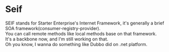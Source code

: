 # Seif
SEIF stands for Starter Enterprise's Internet Framework, it's generally a brief SOA framework(consumer-registry-provider).  
 You can call remote methods like local methods base on that framework.  It's a backbone now, and I'm still working on that.  
 Oh you know, I wanna do something like Dubbo did on .net platform.
 
 
